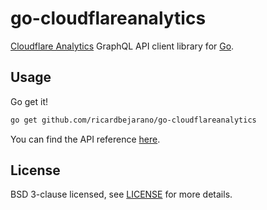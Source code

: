 # go-cloudflareanalytics

[Cloudflare Analytics](https://developers.cloudflare.com/analytics/) GraphQL API client library for [Go](https://golang.org/).

## Usage

Go get it!

```bash
go get github.com/ricardbejarano/go-cloudflareanalytics
```

You can find the API reference [here](https://pkg.go.dev/github.com/ricardbejarano/go-cloudflareanalytics).


## License

BSD 3-clause licensed, see [LICENSE](LICENSE) for more details.
